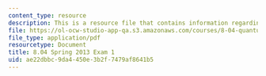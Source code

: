 ```yaml
---
content_type: resource
description: This is a resource file that contains information regarding exam 1.
file: https://ol-ocw-studio-app-qa.s3.amazonaws.com/courses/8-04-quantum-physics-i-spring-2013/ae22dbbc9da4450e3b2f7479af8641b5_MIT8_04S13_exam1.pdf
file_type: application/pdf
resourcetype: Document
title: 8.04 Spring 2013 Exam 1
uid: ae22dbbc-9da4-450e-3b2f-7479af8641b5
---
```

